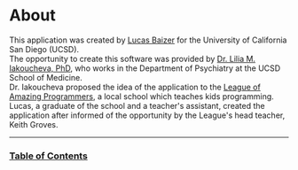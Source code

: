 # About
	
This application was created by [Lucas Baizer](https://github.com/LucasBaizer) for the University of California San Diego (UCSD).
<br />
The opportunity to create this software was provided by [Dr. Lilia M. Iakoucheva, PhD](http://iakouchevalab.ucsd.edu/),  who works in the Department of Psychiatry at the UCSD School of Medicine.
<br />
Dr. Iakoucheva proposed the idea of the application to the [League of Amazing Programmers](http://www.jointheleague.org), a local school which teaches kids programming.
<br />
Lucas, a graduate of the school and a teacher's assistant, created the application after informed of the opportunity by the League's head teacher, Keith Groves.

--------

### [Table of Contents]($LOCAL/TableOfContents.md)